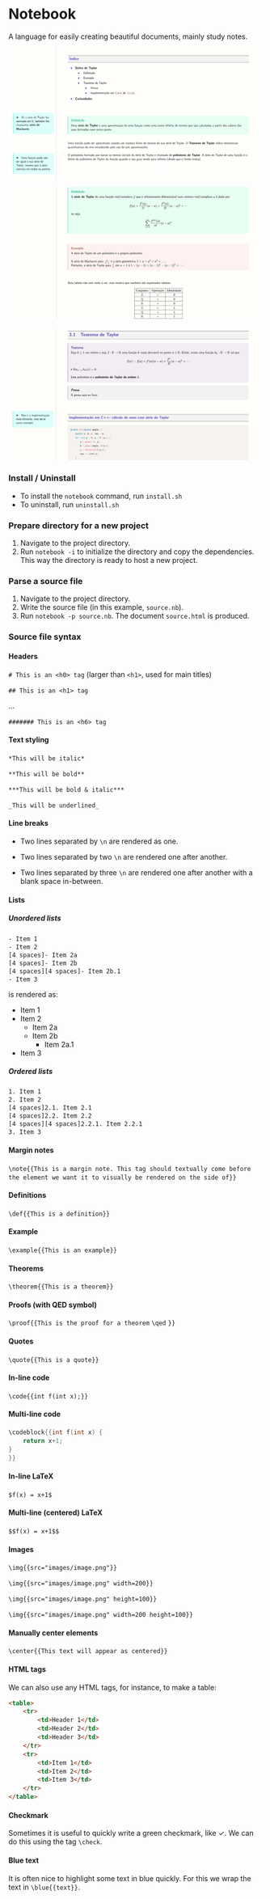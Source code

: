 # Notebook
A language for easily creating beautiful documents, mainly study notes.

![Preview 1](preview1.png)

![Preview 2](preview2.png)

![Preview 3](preview3.png)



### Install / Uninstall
- To install the `notebook` command, run `install.sh`
- To uninstall, run `uninstall.sh`


### Prepare directory for a new project
1. Navigate to the project directory.
2. Run `notebook -i` to initialize the directory and copy the dependencies. This way the directory is ready to host a new project.


### Parse a source file
1. Navigate to the project directory.
2. Write the source file (in this example, `source.nb`).
3. Run `notebook -p source.nb`. The document `source.html` is produced.


### Source file syntax

#### Headers
`# This is an <h0> tag` (larger than `<h1>`, used for main titles)

`## This is an <h1> tag`

...

`####### This is an <h6> tag`

#### Text styling
`*This will be italic*`

`**This will be bold**`

`***This will be bold & italic***`

`_This will be underlined_`

#### Line breaks
- Two lines separated by `\n` are rendered as one.

- Two lines separated by two `\n` are rendered one after another.

- Two lines separated by three `\n` are rendered one after another with a blank space in-between.


#### Lists

##### Unordered lists
```
- Item 1
- Item 2
[4 spaces]- Item 2a
[4 spaces]- Item 2b
[4 spaces][4 spaces]- Item 2b.1
- Item 3
```

is rendered as:

- Item 1
- Item 2
	- Item 2a
	- Item 2b
		- Item 2a.1
- Item 3

##### Ordered lists
```
1. Item 1
2. Item 2
[4 spaces]2.1. Item 2.1
[4 spaces]2.2. Item 2.2
[4 spaces][4 spaces]2.2.1. Item 2.2.1
3. Item 3
```

#### Margin notes
`\note{{This is a margin note. This tag should textually come before the element we want it to visually be rendered on the side of}}`

#### Definitions
`\def{{This is a definition}}`

#### Example
`\example{{This is an example}}`

#### Theorems
`\theorem{{This is a theorem}}`

#### Proofs (with QED symbol)
`\proof{{This is the proof for a theorem`
`\qed`
`}}`

#### Quotes
`\quote{{This is a quote}}`

#### In-line code
`\code{{int f(int x);}}`

#### Multi-line code
```c++
\codeblock{{int f(int x) {
    return x+1;
}
}}
```

#### In-line LaTeX
`$f(x) = x+1$`

#### Multi-line (centered) LaTeX
`$$f(x) = x+1$$`

#### Images
`\img{{src="images/image.png"}}`

`\img{{src="images/image.png" width=200}}`

`\img{{src="images/image.png" height=100}}`

`\img{{src="images/image.png" width=200 height=100}}`

#### Manually center elements
`\center{{This text will appear as centered}}`

#### HTML tags
We can also use any HTML tags, for instance, to make a table:

```html
<table>
    <tr>
        <td>Header 1</td>
        <td>Header 2</td>
        <td>Header 3</td>
    </tr>
    <tr>
        <td>Item 1</td>
        <td>Item 2</td>
        <td>Item 3</td>
    </tr>
</table>
```

#### Checkmark
Sometimes it is useful to quickly write a green checkmark, like ✓.
We can do this using the tag `\check`.

#### Blue text
It is often nice to highlight some text in blue quickly.
For this we wrap the text in `\blue{{text}}`.
